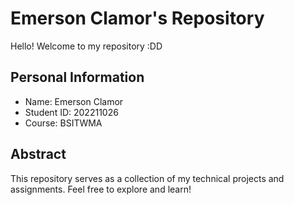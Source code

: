 # Emerson Clamor's Repository

Hello! Welcome to my repository :DD

## Personal Information

- Name: Emerson Clamor
- Student ID: 202211026
- Course: BSITWMA

## Abstract

This repository serves as a collection of my technical projects and assignments. Feel free to explore and learn!
